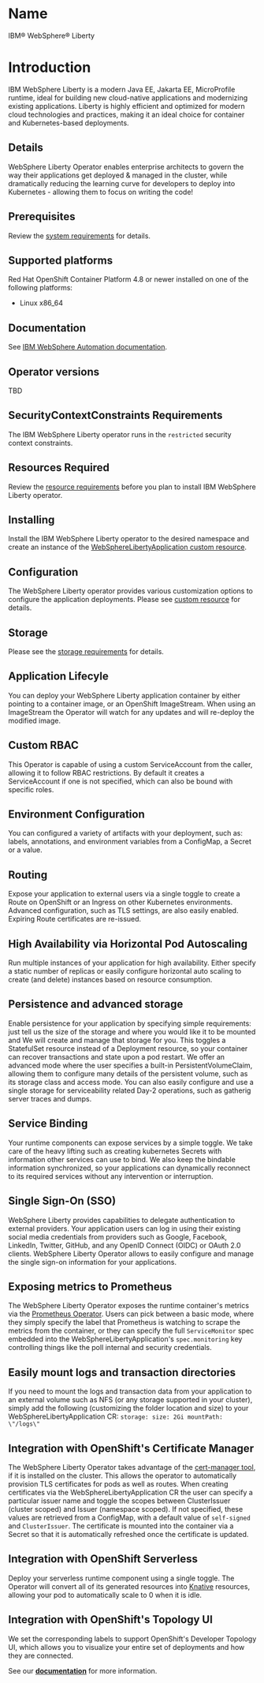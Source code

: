 # Name

IBM&reg; WebSphere&reg; Liberty

# Introduction

IBM WebSphere Liberty is a modern Java EE, Jakarta EE, MicroProfile runtime, ideal for building new cloud-native applications and modernizing existing applications. Liberty is highly efficient and optimized for modern cloud technologies and practices, making it an ideal choice for container and Kubernetes-based deployments.

## Details 

WebSphere Liberty Operator enables enterprise architects to govern the way their applications get deployed & managed in the cluster, while dramatically reducing the learning curve for developers to deploy into Kubernetes - allowing them to focus on writing the code!

## Prerequisites

Review the [system requirements](https://ibm.biz/wlo-sys-req) for details. 

## Supported platforms

Red Hat OpenShift Container Platform 4.8 or newer installed on one of the following platforms:
- Linux x86_64

## Documentation

See [IBM WebSphere Automation documentation](https://ibm.biz/wlo-docs).

## Operator versions

TBD

## SecurityContextConstraints Requirements

The IBM WebSphere Liberty operator runs in the `restricted` security context constraints.

## Resources Required

Review the [resource requirements](https://ibm.biz/wlo-reqs) before you plan to install IBM WebSphere Liberty operator.

## Installing

Install the IBM WebSphere Liberty operator to the desired namespace and create an instance of the [WebSphereLibertyApplication custom resource](https://ibm.biz/wlo-crs).

## Configuration

The WebSphere Liberty operator provides various customization options to configure the application deployments. Please see [custom resource](https://ibm.biz/wlo-crs) for details.

## Storage

Please see the [storage requirements](https://ibm.biz/wlo-reqs) for details.

## Application Lifecyle
You can deploy your WebSphere Liberty application container by either pointing to a container image, or an OpenShift ImageStream. When using an ImageStream the Operator will watch for any updates and will re-deploy the modified image.

## Custom RBAC
This Operator is capable of using a custom ServiceAccount from the caller, allowing it to follow RBAC restrictions. By default it creates a ServiceAccount if one is not specified, which can also be bound with specific roles.

## Environment Configuration
You can configured a variety of artifacts with your deployment, such as: labels, annotations, and environment variables from a ConfigMap, a Secret or a value.

## Routing
Expose your application to external users via a single toggle to create a Route on OpenShift or an Ingress on other Kubernetes environments. Advanced configuration, such as TLS settings, are also easily enabled. Expiring Route certificates are re-issued.

## High Availability via Horizontal Pod Autoscaling
Run multiple instances of your application for high availability. Either specify a static number of replicas or easily configure horizontal auto scaling to create (and delete) instances based on resource consumption.

## Persistence and advanced storage
Enable persistence for your application by specifying simple requirements: just tell us the size of the storage and where you would like it to be mounted and We will create and manage that storage for you. This toggles a StatefulSet resource instead of a Deployment resource, so your container can recover transactions and state upon a pod restart. We offer an advanced mode where the user specifies a built-in PersistentVolumeClaim, allowing them to configure many details of the persistent volume, such as its storage class and access mode. You can also easily configure and use a single storage for serviceability related Day-2 operations, such as gatherig server traces and dumps.

## Service Binding
Your runtime components can expose services by a simple toggle. We take care of the heavy lifting such as creating kubernetes Secrets with information other services can use to bind. We also keep the bindable information synchronized, so your applications can dynamically reconnect to its required services without any intervention or interruption.

## Single Sign-On (SSO)
WebSphere Liberty provides capabilities to delegate authentication to external providers. Your application users can log in using their existing social media credentials from providers such as Google, Facebook, LinkedIn, Twitter, GitHub, and any OpenID Connect (OIDC) or OAuth 2.0 clients. WebSphere Liberty Operator allows to easily configure and manage the single sign-on information for your applications.

## Exposing metrics to Prometheus
The WebSphere Liberty Operator exposes the runtime container's metrics via the [Prometheus Operator](https://operatorhub.io/operator/prometheus). Users can pick between a basic mode, where they simply specify the label that Prometheus is watching to scrape the metrics from the container, or they can specify the full `ServiceMonitor` spec embedded into the WebSphereLibertyApplication's `spec.monitoring` key controlling things like the poll internal and security credentials.

## Easily mount logs and transaction directories
If you need to mount the logs and transaction data from your application to an external volume such as NFS (or any storage supported in your cluster), simply add the following (customizing the folder location and size) to your WebSphereLibertyApplication CR: ``` storage: size: 2Gi mountPath: \"/logs\" ```

## Integration with OpenShift's Certificate Manager
The WebSphere Liberty Operator takes advantage of the [cert-manager tool](https://cert-manager.io/), if it is installed on the cluster. This allows the operator to automatically provision TLS certificates for pods as well as routes. When creating certificates via the WebSphereLibertyApplication CR the user can specify a particular issuer name and toggle the scopes between ClusterIssuer (cluster scoped) and Issuer (namespace scoped). If not specified, these values are retrieved from a ConfigMap, with a default value of `self-signed` and `ClusterIssuer`. The certificate is mounted into the container via a Secret so that it is automatically refreshed once the certificate is updated.

## Integration with OpenShift Serverless
Deploy your serverless runtime component using a single toggle.  The Operator will convert all of its generated resources into [Knative](https://knative.dev) resources, allowing your pod to automatically scale to 0 when it is idle.

## Integration with OpenShift's Topology UI
We set the corresponding labels to support OpenShift's Developer Topology UI, which allows you to visualize your entire set of deployments and how they are connected.

See our [**documentation**](https://github.com/WASdev/websphere-liberty-operator/tree/master/doc/) for more information.